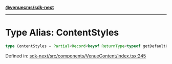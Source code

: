 [**@venuecms/sdk-next**](../Index.md)

***

# Type Alias: ContentStyles

```ts
type ContentStyles = Partial<Record<keyof ReturnType<typeof getDefaultHandlers>, string>>;
```

Defined in: [sdk-next/src/components/VenueContent/index.tsx:245](https://github.com/venuecms/sdk/blob/dbe1bd3b5606b46905e3e9cba86e4c1f6af6def7/packages/sdk-next/src/components/VenueContent/index.tsx#L245)
